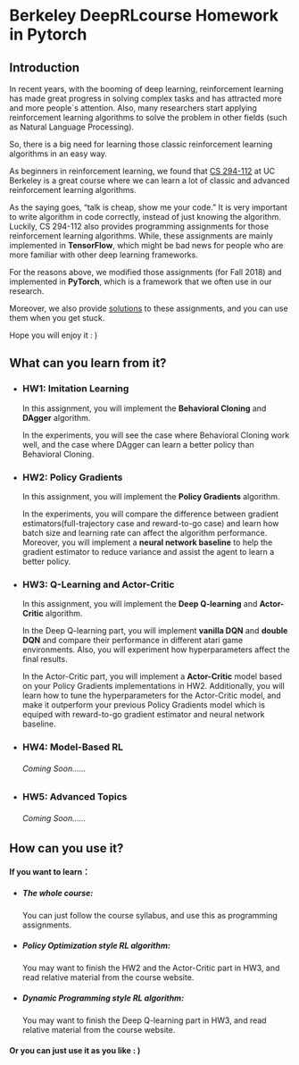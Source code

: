 # Berkeley DeepRLcourse Homework in Pytorch
## Introduction

In recent years, with the booming of deep learning, reinforcement learning has made great progress in solving complex tasks and has attracted more and more people`s attention. Also, many researchers start applying reinforcement learning algorithms to solve the problem in other fields (such as Natural Language Processing).

So, there is a big need for learning those classic reinforcement learning algorithms in an easy way.

As beginners in reinforcement learning, we found that [CS 294-112](http://rail.eecs.berkeley.edu/deeprlcourse/) at UC Berkeley is a great course where we can learn a lot of classic and advanced reinforcement learning algorithms.

As the saying goes, “talk is cheap, show me your code.” It is very important to write algorithm in code correctly, instead of just knowing the algorithm. Luckily, CS 294-112 also provides programming assignments for those reinforcement learning algorithms. While, these assignments are mainly implemented in **TensorFlow**, which might be bad news for people who are more familiar with other deep learning frameworks.

For the reasons above, we modified those assignments (for Fall 2018) and implemented in **PyTorch**, which is a framework that we often use in our research. 

Moreover, we also provide [solutions](https://github.com/KuNyaa/berkeleydeeprlcourse-homework-pytorch-solution) to these assignments, and you can use them when you get stuck.

Hope you will enjoy it : )



## What can you learn from it?

- ### HW1: Imitation Learning

  In this assignment, you will implement the **Behavioral Cloning** and **DAgger** algorithm. 

  In the experiments, you will see the case where Behavioral Cloning work well, and the case where DAgger can learn a better policy than Behavioral Cloning.

- ### HW2: Policy Gradients

  In this assignment, you will implement the **Policy Gradients** algorithm.

  In the experiments, you will compare the difference between gradient estimators(full-trajectory case and reward-to-go case) and learn how batch size and learning rate can affect the algorithm performance. Moreover, you will implement a **neural network baseline** to help the gradient estimator to reduce variance and assist the agent to learn a better policy.

- ### HW3: Q-Learning and Actor-Critic

  In this assignment, you will implement the **Deep Q-learning** and **Actor-Critic** algorithm.

  In the Deep Q-learning part, you will implement **vanilla DQN** and **double DQN** and compare their performance in different atari game environments. Also, you will experiment how hyperparameters affect the final results.

  In the Actor-Critic part, you will implement a **Actor-Critic** model based on your Policy Gradients implementations in HW2. Additionally, you will learn how to tune the hyperparameters for the Actor-Critic model, and make it outperform your previous Policy Gradients model which is equiped with reward-to-go gradient estimator and neural network baseline.

- ### HW4: Model-Based RL

  ###### Coming Soon......

- ### HW5: Advanced Topics

  ###### Coming Soon......



## How can you use it?

#### If you want to learn：

- ##### The whole course:

  You can just follow the course syllabus, and use this as programming assignments.

- ##### Policy Optimization style RL algorithm:

  You may want to finish the HW2 and the Actor-Critic part in HW3, and read relative material from the course website.

- ##### Dynamic Programming style RL algorithm:

  You may want to finish the Deep Q-learning part in HW3, and read relative material from the course website.

#### Or you can just use it as you like : )